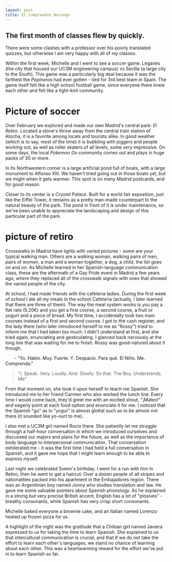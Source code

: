 ```yaml
---
layout: post
title: El Cumpleaños Noruego
---
```


## The first month of classes flew by quickly.

There were some clashes with a professor over his poorly translated quizzes, but otherwise I am very happy with all of my classes.

Within the first week, Michelle and I went to see a soccer game: Leganés (the city that housed our UC3M engineering campus) vs Sevilla (a large city to the South). This game was a particularly big deal because it was the farthest the *Pepineros* had ever gotten - tied for 3rd best team in Spain. The game itself felt like a high school football game, since everyone there knew each other and felt like a tight-knit community.

# Picture of soccer

Over February we explored and made our own Madrid's central park: *El Retiro*. Located a stone's throw away from the central train station of Atocha, it is a favorite among locals and tourists alike. In good weather (which is to say, most of the time) it is bubbling with joggers and people working out, as well as roller skaters of all levels, some very impressive. On some days, the local *Pokemon Go* community comes out and plays in huge packs of 30 or more.

In its Northwestern corner is a large artificial pond full of boats, with a large monument to Alfonso XIII. We haven't tried going out in those boats yet, but we might when it gets warmer. This spot is on many Madrid postcards, and for good reason. 

Closer to its center is a *Crystal Palace*. Built for a world fair exposition, just like the Eiffel Tower, it remains as a pretty man-made counterpart to the natural beauty of the park. The pond in front of it is under maintenance, so we've been unable to appreciate the landscaping and design of this particular part of the park.

# picture of retiro

Crosswalks in Madrid have lights with varied pictures - some are your typical walking man. Others are a walking woman, walking pairs of men, pairs of women, a man and a woman together, a dog, a child, the list goes on and on. As Michelle learned in her Spanish-language communication class, these are the aftermath of a Gay Pride event in Madrid a few years ago, where they replaced all of the crosswalk signals with ones that showed the varied people of the city.

At school, I had made friends with the cafeteria ladies. During the first week of school I ate all my meals in the school Cafeteria (actually, I later learned that there are three of them). The way the meal system works is you pay a flat rate (5.20€) and you get a first course, a second course, a fruit or yogurt and a piece of bread. My first time, I accidentally took two main courses instead of a first and second course. I got to the cash register, and the lady there (who later introduced herself to me as "Rossy") tried to inform me that I had taken too much. I didn't understand at first, and she tried again, enunciating and gesticulating. I glanced back nervously at the long line that was waiting for me to finish. Rossy was good-natured about it though. 

&nbsp;&nbsp;&nbsp;&nbsp;&nbsp;&nbsp; \- "Yo. Hablo. Muy. Fuerte. Y. Despacio. Para qué. El Niño. Me. Comprenda."
> "I. Speak. Very. Loudly. And. Slowly. So that. The Boy. Understands. Me"

From that moment on, she took it upon herself to teach me Spanish. She introduced me to her friend Carmen who also worked the lunch line. Every time I would come back, they'd greet me with an excited shout, "¡Mateo!" and eagerly point at each food option and enunciate it for me. I noticed that the Spanish "gu" as in "yogur" is almost glottal such as to be almost not there (it sounded like yo-ourt to me). 

I also met a UC3M girl named Rocio there. She patiently let me struggle through a half-hour conversation in which we introduced ourselves and discussed our majors and plans for the future, as well as the importance of body language to interpersonal communication. That conversation exhilerated me - it was the first time I had held a full conversation in Spanish, and it gave me hope that I might learn enough to be able to express myself.

Last night we celebrated Svenn's birthday. I went for a run with him in Retiro, then he went to get a haircut. Over a dozen people of all stripes and nationalities packed into his apartment in the Embajadores region. There was an Argentinian boy named Jonny who studies translation and law. He gave me some valuable pointers about Spanish phonology. As he explained in a strong but very precise British accent, English has a lot of "plosives" - breathy consonants, while Spanish has very crisp short consonants. 

Michelle baked everyone a brownie cake, and an Italian named Lorenzo heated up frozen pizza for us. 

A highlight of the night was the gratitude that a Chilean girl named Javiera expressed to us for taking the time to learn Spanish. She explained to us that intercultural communication is crucial, and that if we do not take the effort to learn each other's languages, we stand no chance of learning about each other. This was a heartwarming reward for the effort we've put in to learn Spanish so far.
